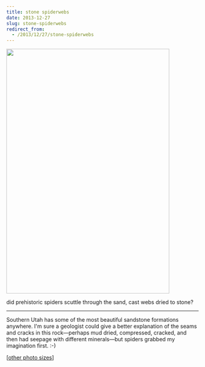 ```yaml
---
title: stone spiderwebs
date: 2013-12-27
slug: stone-spiderwebs
redirect_from:
  - /2013/12/27/stone-spiderwebs
---
```

<a href="http://www.flickr.com/photos/daniel_hardman/5134363167/sizes/l/"><img class="aligncenter" alt="" src="http://farm2.staticflickr.com/1191/5134363167_dbb3cdbb3b_z.jpg" width="427" height="640" /></a>
<p class="haiku">did prehistoric
spiders scuttle through the sand,
cast webs dried to stone?</p>


<hr />

Southern Utah has some of the most beautiful sandstone formations anywhere. I'm sure a geologist could give a better explanation of the seams and cracks in this rock—perhaps mud dried, compressed, cracked, and then had seepage with different minerals—but spiders grabbed my imagination first. :-)

[<a href="http://www.flickr.com/photos/daniel_hardman/5134363167/sizes/l/" target="_blank">other photo sizes</a>]
